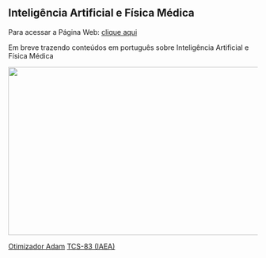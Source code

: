 ## Inteligência Artificial e Física Médica

Para acessar a Página Web: <a href="http://brunotakara.github.io">clique aqui</a>

Em breve trazendo conteúdos em português sobre Inteligência Artificial e Física Médica

<img src="https://user-images.githubusercontent.com/65023174/220431778-34d2c825-aefb-4fa4-8585-6177f8f4c0d7.png" width="600" height="340">

<a href="pages/001/Adam.html" class="button big">Otimizador Adam</a>
<a href="pages/002/IAEA_TCS-83.html" class="button big">TCS-83 (IAEA)</a>

